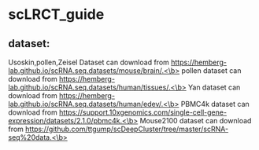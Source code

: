 # scLRCT_guide
## dataset:
Usoskin,pollen,Zeisel Dataset can download from https://hemberg-lab.github.io/scRNA.seq.datasets/mouse/brain/.<\b>
pollen dataset can download from https://hemberg-lab.github.io/scRNA.seq.datasets/human/tissues/.<\b>
Yan dataset can download from https://hemberg-lab.github.io/scRNA.seq.datasets/human/edev/.<\b>
PBMC4k dataset can download from https://support.10xgenomics.com/single-cell-gene-expression/datasets/2.1.0/pbmc4k.<\b>
Mouse2100 dataset can download from https://github.com/ttgump/scDeepCluster/tree/master/scRNA-seq%20data.<\b> 
